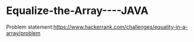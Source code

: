 # Equalize-the-Array----JAVA
Problem statement:https://www.hackerrank.com/challenges/equality-in-a-array/problem
